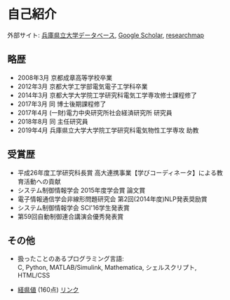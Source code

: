 # 自己紹介

外部サイト: 
[兵庫県立大学データベース](http://kyoin.u-hyogo.ac.jp/staff//eng/hikaruhoshino/),
[Google Scholar](https://scholar.google.co.jp/citations?user=y3qOW84AAAAJ&hl=ja),
[researchmap](https://researchmap.jp/h-hoshino)


## 略歴

* 2008年3月 京都成章高等学校卒業
* 2012年3月 京都大学工学部電気電子工学科卒業
* 2014年3月 京都大学大学院工学研究科電気工学専攻修士課程修了
* 2017年3月 同 博士後期課程修了
* 2017年4月 (一財)電力中央研究所社会経済研究所 研究員
* 2018年8月 同 主任研究員
* 2019年4月 兵庫県立大学大学院工学研究科電気物性工学専攻 助教


## 受賞歴

* 平成26年度工学研究科長賞 高大連携事業【学びコーディネータ】による教育活動への貢献
* システム制御情報学会 2015年度学会賞 論文賞
* 電子情報通信学会非線形問題研究会 第2回(2014年度)NLP発表奨励賞
* システム制御情報学会 SCI'16学生発表賞
* 第59回自動制御連合講演会優秀発表賞


## その他

* 扱ったことのあるプログラミング言語:<br> C, Python, MATLAB/Simulink, Mathematica, シェルスクリプト, HTML/CSS

* [経県値](https://uub.jp/kkn/km_new.cgi?MAP=43444043444543404404344445453440442444045443404&NAM=hoshi&CAT=%E7%94%9F%E6%B6%AF%E7%B5%8C%E7%9C%8C%E5%80%A4) (160点)  [リンク](https://uub.jp/kkn/)